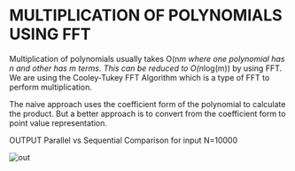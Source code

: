 # MULTIPLICATION OF POLYNOMIALS USING FFT

Multiplication of polynomials usually takes O(n*m where one polynomial has n and other has m terms. This can be reduced to O(n*log(m)) by using FFT.
We are using the Cooley-Tukey FFT Algorithm which is a type of FFT to perform multiplication. 

The naive approach uses the coefficient form of the polynomial to calculate the product.
But a better approach is to convert from the coefficient form to point value representation.


OUTPUT
Parallel vs Sequential Comparison for input N=10000


![out](https://user-images.githubusercontent.com/47692164/187071202-aac6a72c-a488-466f-a52f-4ae4a51a24da.jpg)

